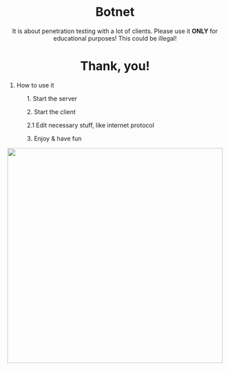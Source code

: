 <h1 align="center">Botnet</h1>
<p align="center"> It is about penetration testing with a lot of clients. Please use it <b> ONLY </b> for educational purposes! This could be illegal! </p>
<h1 align="center"> Thank, you! </h1>
<ol type="square">
  <li> How to use it </li>
  <ul> 1. Start the server </ul>
  <ul> 2. Start the client </ul>
  <ul> 2.1 Edit necessary stuff, like internet protocol </ul>
  <ul> 3. Enjoy & have fun </ul>
</ol>
<div class="img">
  <p align="center"><img src="https://appdevelopermagazine.com/images/news_images/Making-Application-Testing-a-First-Class-Citizen-App-Developer-Magazine_gd5jd6gn.jpg" width=500, height=500></p>
</div>
